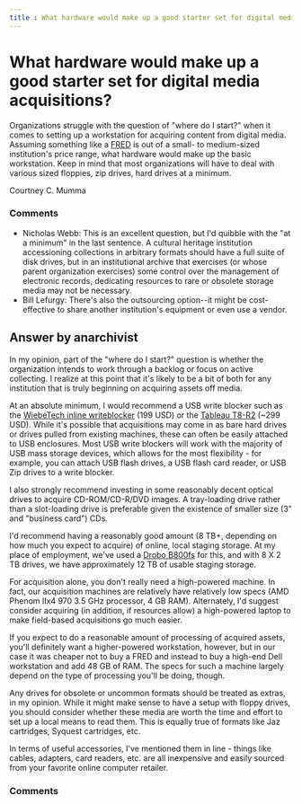 ```yaml
---
title : What hardware would make up a good starter set for digital media acquisitions?
---
```

What hardware would make up a good starter set for digital media acquisitions?
=====================
Organizations struggle with the question of "where do I start?" when it
comes to setting up a workstation for acquiring content from digital
media. Assuming something like a
[FRED](http://www.digitalintelligence.com/products/fred/) is out of a
small- to medium-sized institution's price range, what hardware would
make up the basic workstation. Keep in mind that most organizations will
have to deal with various sized floppies, zip drives, hard drives at a
minimum.

Courtney C. Mumma

### Comments ###
* Nicholas Webb: This is an excellent question, but I'd quibble with the "at a minimum"
in the last sentence. A cultural heritage institution accessioning
collections in arbitrary formats should have a full suite of disk
drives, but in an institutional archive that exercises (or whose parent
organization exercises) some control over the management of electronic
records, dedicating resources to rare or obsolete storage media may not
be necessary.
* Bill Lefurgy: There's also the outsourcing option--it might be cost-effective to share
another institution's equipment or even use a vendor.


Answer by anarchivist
----------------
In my opinion, part of the "where do I start?" question is whether the
organization intends to work through a backlog or focus on active
collecting. I realize at this point that it's likely to be a bit of both
for any institution that is truly beginning on acquiring assets off
media.

At an absolute minimum, I would recommend a USB write blocker such as
the [WiebeTech inline
writeblocker](http://www.wiebetech.com/products/USB-WriteBlocker.php)
(199 USD) or the [Tableau
T8-R2](http://www.tableau.com/index.php?pageid=products&model=T8-R2)
(\~299 USD). While it's possible that acquisitions may come in as bare
hard drives or drives pulled from existing machines, these can often be
easily attached to USB enclosures. Most USB write blockers will work
with the majority of USB mass storage devices, which allows for the most
flexibility - for example, you can attach USB flash drives, a USB flash
card reader, or USB Zip drives to a write blocker.

I also strongly recommend investing in some reasonably decent optical
drives to acquire CD-ROM/CD-R/DVD images. A tray-loading drive rather
than a slot-loading drive is preferable given the existence of smaller
size (3" and "business card") CDs.

I'd recommend having a reasonably good amount (8 TB+, depending on how
much you expect to acquire) of online, local staging storage. At my
place of employment, we've used a [Drobo
B800fs](http://www.drobo.com/products/business/b800fs/index.php) for
this, and with 8 X 2 TB drives, we have approximately 12 TB of usable
staging storage.

For acquisition alone, you don't really need a high-powered machine. In
fact, our acquisition machines are relatively have relatively low specs
(AMD Phenom IIx4 970 3.5 GHz processor, 4 GB RAM). Alternately, I'd
suggest consider acquiring (in addition, if resources allow) a
high-powered laptop to make field-based acquisitions go much easier.

If you expect to do a reasonable amount of processing of acquired
assets, you'll definitely want a higher-powered workstation, however,
but in our case it was cheaper not to buy a FRED and instead to buy a
high-end Dell workstation and add 48 GB of RAM. The specs for such a
machine largely depend on the type of processing you'll be doing,
though.

Any drives for obsolete or uncommon formats should be treated as extras,
in my opinion. While it might make sense to have a setup with floppy
drives, you should consider whether these media are worth the time and
effort to set up a local means to read them. This is equally true of
formats like Jaz cartridges, Syquest cartridges, etc.

In terms of useful accessories, I've mentioned them in line - things
like cables, adapters, card readers, etc. are all inexpensive and easily
sourced from your favorite online computer retailer.

### Comments ###

